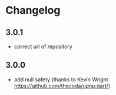 # Changelog

## 3.0.1

- correct url of repository

## 3.0.0

- add null safety (thanks to Kevin Wright https://github.com/thecoda/upnp.dart/)